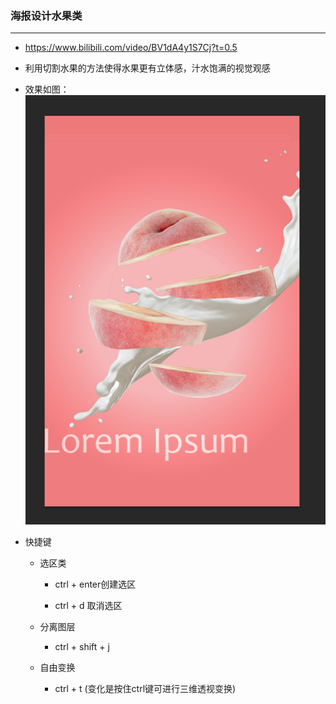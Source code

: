 ### 海报设计水果类

---

- https://www.bilibili.com/video/BV1dA4y1S7Cj?t=0.5

- 利用切割水果的方法使得水果更有立体感，汁水饱满的视觉观感

- 效果如图：![](./pictures_of_PS/fruit.png)

- 快捷键
  
  - 选区类
    
    - ctrl + enter创建选区
    
    - ctrl + d 取消选区
  
  - 分离图层
    
    - ctrl + shift + j
  
  - 自由变换
    
    - ctrl + t (变化是按住ctrl键可进行三维透视变换)

